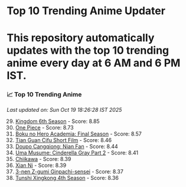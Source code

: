 # Top 10 Trending Anime Updater
# This repository automatically updates with the top 10 trending anime every day at 6 AM and 6 PM IST.

<!-- ANIME_LIST_START -->
### 📈 Top 10 Trending Anime

*Last updated on: Sun Oct 19 18:26:28 IST 2025*

29. [Kingdom 6th Season](https://myanimelist.net/anime/61517) - Score: 8.85
54. [One Piece](https://myanimelist.net/anime/21) - Score: 8.73
114. [Boku no Hero Academia: Final Season](https://myanimelist.net/anime/60098) - Score: 8.57
174. [Tian Guan Cifu Short Film](https://myanimelist.net/anime/60988) - Score: 8.46
187. [Doupo Cangqiong: Nian Fan](https://myanimelist.net/anime/51039) - Score: 8.44
207. [Uma Musume: Cinderella Gray Part 2](https://myanimelist.net/anime/61930) - Score: 8.41
218. [Chiikawa](https://myanimelist.net/anime/50250) - Score: 8.39
221. [Xian Ni](https://myanimelist.net/anime/55809) - Score: 8.39
233. [3-nen Z-gumi Ginpachi-sensei](https://myanimelist.net/anime/54757) - Score: 8.37
252. [Tunshi Xingkong 4th Season](https://myanimelist.net/anime/56524) - Score: 8.36

<!-- ANIME_LIST_END -->
